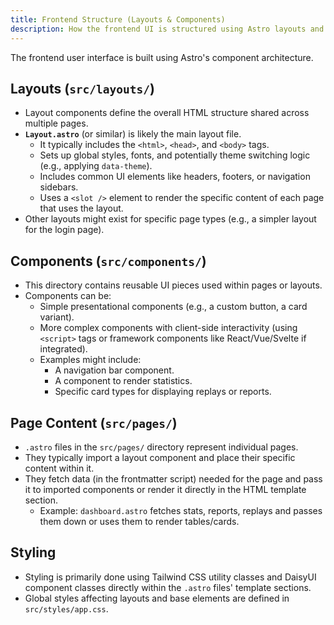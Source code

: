 ```yaml
---
title: Frontend Structure (Layouts & Components)
description: How the frontend UI is structured using Astro layouts and components.
---
```


The frontend user interface is built using Astro's component architecture.

## Layouts (`src/layouts/`)

- Layout components define the overall HTML structure shared across multiple pages.
- **`Layout.astro`** (or similar) is likely the main layout file.
    - It typically includes the `<html>`, `<head>`, and `<body>` tags.
    - Sets up global styles, fonts, and potentially theme switching logic (e.g., applying `data-theme`).
    - Includes common UI elements like headers, footers, or navigation sidebars.
    - Uses a `<slot />` element to render the specific content of each page that uses the layout.
- Other layouts might exist for specific page types (e.g., a simpler layout for the login page).

## Components (`src/components/`)

- This directory contains reusable UI pieces used within pages or layouts.
- Components can be:
    - Simple presentational components (e.g., a custom button, a card variant).
    - More complex components with client-side interactivity (using `<script>` tags or framework components like React/Vue/Svelte if integrated).
    - Examples might include:
        - A navigation bar component.
        - A component to render statistics.
        - Specific card types for displaying replays or reports.

## Page Content (`src/pages/`)

- `.astro` files in the `src/pages/` directory represent individual pages.
- They typically import a layout component and place their specific content within it.
- They fetch data (in the frontmatter script) needed for the page and pass it to imported components or render it directly in the HTML template section.
    - Example: `dashboard.astro` fetches stats, reports, replays and passes them down or uses them to render tables/cards.

## Styling

- Styling is primarily done using Tailwind CSS utility classes and DaisyUI component classes directly within the `.astro` files' template sections.
- Global styles affecting layouts and base elements are defined in `src/styles/app.css`. 